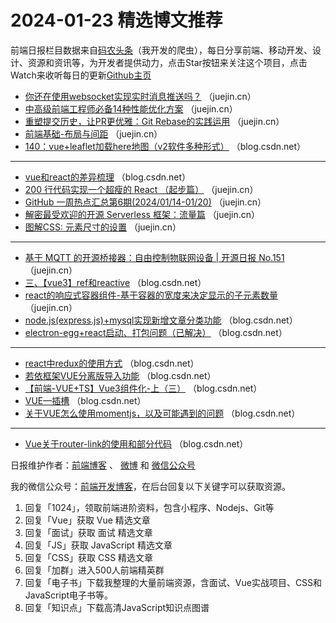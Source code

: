 # 2024-01-23 精选博文推荐

前端日报栏目数据来自[码农头条](http://toutiao.qdkfweb.cn/)（我开发的爬虫），每日分享前端、移动开发、设计、资源和资讯等，为开发者提供动力，点击Star按钮来关注这个项目，点击Watch来收听每日的更新[Github主页](https://github.com/kujian/frontendDaily)
* [你还在使用websocket实现实时消息推送吗？](https://juejin.cn/post/7325730345840066612) （juejin.cn）
* [中高级前端工程师必备14种性能优化方案](https://juejin.cn/post/7326268947069534234) （juejin.cn）
* [重塑提交历史，让PR更优雅：Git Rebase的实践运用](https://juejin.cn/post/7325725026618916902) （juejin.cn）
* [前端基础-布局与间距](https://juejin.cn/post/7326367262658789403) （juejin.cn）
* [140：vue+leaflet加载here地图（v2软件多种形式）](https://blog.csdn.net/cuclife/article/details/135656154) （blog.csdn.net）

***
* [vue和react的差异梳理](https://blog.csdn.net/Albert_J/article/details/135759900) （blog.csdn.net）
* [200 行代码实现一个超瘦的 React （起步篇）](https://juejin.cn/post/7326551966854217763) （juejin.cn）
* [GitHub 一周热点汇总第6期(2024/01/14-01/20)](https://juejin.cn/post/7325693010570068018) （juejin.cn）
* [解密最受欢迎的开源 Serverless 框架：流量篇](https://juejin.cn/post/7325693010569281586) （juejin.cn）
* [图解CSS: 元素尺寸的设置](https://juejin.cn/post/7325725026619605030) （juejin.cn）

***
* [基于 MQTT 的开源桥接器：自由控制物联网设备 | 开源日报 No.151](https://juejin.cn/post/7326268915100532762) （juejin.cn）
* [三、【vue3】ref和reactive](https://blog.csdn.net/weixin_52814911/article/details/135699631) （blog.csdn.net）
* [react的响应式容器组件-基于容器的宽度来决定显示的子元素数量](https://juejin.cn/post/7325800661231747111) （juejin.cn）
* [node.js(express.js)+mysql实现新增文章分类功能](https://blog.csdn.net/weixin_50379372/article/details/135753801) （blog.csdn.net）
* [electron-egg+react启动、打包问题（已解决）](https://blog.csdn.net/m0_65104145/article/details/135746346) （blog.csdn.net）

***
* [react中redux的使用方式](https://blog.csdn.net/weixin_57760759/article/details/135750632) （blog.csdn.net）
* [若依框架VUE分离版导入功能](https://blog.csdn.net/JAVmx/article/details/135745454) （blog.csdn.net）
* [【前端-VUE+TS】Vue3组件化-上（三）](https://blog.csdn.net/qq_48234463/article/details/135746637) （blog.csdn.net）
* [VUE&#8212;插槽](https://blog.csdn.net/sinat_34896766/article/details/135751946) （blog.csdn.net）
* [关于VUE怎么使用momentjs，以及可能遇到的问题](https://blog.csdn.net/sensendedede/article/details/135757344) （blog.csdn.net）

***
* [Vue关于router-link的使用和部分代码](https://blog.csdn.net/qq_52840130/article/details/135757894) （blog.csdn.net）

日报维护作者：[前端博客](https://qdkfweb.cn/) 、 [微博](http://weibo.com/kujian) 和 [微信公众号](https://open.weixin.qq.com/qr/code?username=caibaojian_com)

我的微信公众号：[前端开发博客](https://open.weixin.qq.com/qr/code?username=caibaojian_com)，在后台回复以下关键字可以获取资源。

1. 回复「1024」，领取前端进阶资料，包含小程序、Nodejs、Git等
2. 回复「Vue」获取 Vue 精选文章
3. 回复「面试」获取 面试 精选文章
4. 回复「JS」获取 JavaScript 精选文章
5. 回复「CSS」获取 CSS 精选文章
6. 回复「加群」进入500人前端精英群
7. 回复「电子书」下载我整理的大量前端资源，含面试、Vue实战项目、CSS和JavaScript电子书等。
8. 回复「知识点」下载高清JavaScript知识点图谱